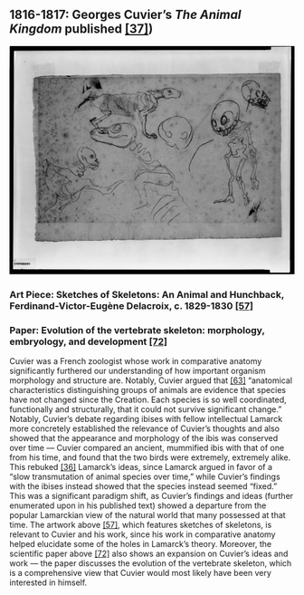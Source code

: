## 1816-1817: Georges Cuvier’s <em>The Animal Kingdom</em> published [[37]](https://www.cambridge.org/core/books/animal-kingdom/B467ED34A254AB891D0A4252B1BC7070))

![pic](/images/1816-1817.jpeg)

### Art Piece: Sketches of Skeletons: An Animal and Hunchback, Ferdinand-Victor-Eugène Delacroix, c. 1829-1830 [[57]](https://hvrd.art/o/295664)

### Paper: Evolution of the vertebrate skeleton: morphology, embryology, and development [[72]](https://zoologicalletters.biomedcentral.com/articles/10.1186/s40851-014-0007-7)

Cuvier was a French zoologist whose work in comparative anatomy significantly furthered our understanding of how important organism morphology and structure are. Notably, Cuvier argued that [[63]](https://www.britannica.com/biography/Georges-Cuvier) “anatomical characteristics distinguishing groups of animals are evidence that species have not changed since the Creation. Each species is so well coordinated, functionally and structurally, that it could not survive significant change.” Notably, Cuvier’s debate regarding ibises with fellow intellectual Lamarck more concretely established the relevance of Cuvier’s thoughts and also showed that the appearance and morphology of the ibis was conserved over time — Cuvier compared an ancient, mummified ibis with that of one from his time, and found that the two birds were extremely, extremely alike. This rebuked [[36]](https://doi.org/10.1371/journal.pbio.2005558) Lamarck’s ideas, since Lamarck argued in favor of a “slow transmutation of animal species over time,” while Cuvier’s findings with the ibises instead showed that the species instead seemed “fixed.” This was a significant paradigm shift, as Cuvier’s findings and ideas (further enumerated upon in his published text) showed a departure from the popular Lamarckian view of the natural world that many possessed at that time. The artwork above [[57]](https://hvrd.art/o/295664), which features sketches of skeletons, is relevant to Cuvier and his work, since his work in comparative anatomy helped elucidate some of the holes in Lamarck’s theory. Moreover, the scientific paper above [[72]](https://zoologicalletters.biomedcentral.com/articles/10.1186/s40851-014-0007-7) also shows an expansion on Cuvier’s ideas and work — the paper discusses the evolution of the vertebrate skeleton, which is a comprehensive view that Cuvier would most likely have been very interested in himself. 
